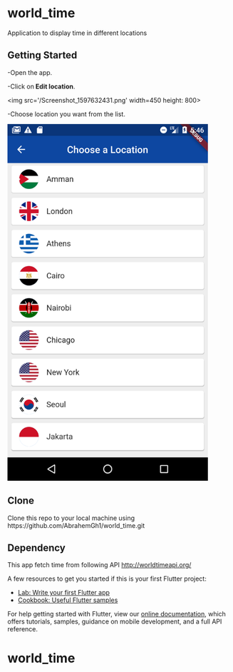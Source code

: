 # world_time

Application to display time in different locations

## Getting Started

<p>-Open the app.</p>

<p> 
-Click on<strong> Edit location</strong>.
</p>

<img src='/Screenshot_1597632431.png' width=450 height: 800>
<p>-Choose location you want from the list.</p>
<img src='/Screenshot_1597632393.png' width=450 height: 800>

## Clone
<p>Clone this repo to your local machine using https://github.com/AbrahemGh1/world_time.git</p>

## Dependency 
This app fetch time from following API http://worldtimeapi.org/






A few resources to get you started if this is your first Flutter project:

- [Lab: Write your first Flutter app](https://flutter.dev/docs/get-started/codelab)
- [Cookbook: Useful Flutter samples](https://flutter.dev/docs/cookbook)

For help getting started with Flutter, view our
[online documentation](https://flutter.dev/docs), which offers tutorials,
samples, guidance on mobile development, and a full API reference.
# world_time

